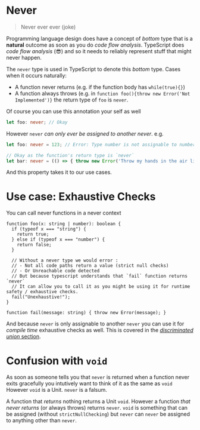 # Never

> Never ever ever (joke)

Programming language design does have a concept of *bottom* type that is a **natural** outcome as soon as you do *code flow analysis*. TypeScript does *code flow analysis* (😎) and so it needs to reliably represent stuff that might never happen.

The `never` type is used in TypeScript to denote this *bottom* type. Cases when it occurs naturally:

* A function never returns (e.g. if the function body has `while(true){}`)
* A function always throws (e.g. in `function foo(){throw new Error('Not Implemented')}` the return type of `foo` is `never`.

Of course you can use this annotation your self as well

```ts
let foo: never; // Okay
```

However `never` *can only ever be assigned to another never*. e.g.

```ts
let foo: never = 123; // Error: Type number is not assignable to number

// Okay as the function's return type is `never`
let bar: never = (() => { throw new Error('Throw my hands in the air like I just dont care') })();
```

And this property takes it to our use cases.

# Use case: Exhaustive Checks

You can call never functions in a never context

```
function foo(x: string | number): boolean {
  if (typeof x === "string") {
    return true;
  } else if (typeof x === "number") {
    return false;
  }

  // Without a never type we would error :
  // - Not all code paths return a value (strict null checks)
  // - Or Unreachable code detected
  // But because typescript understands that `fail` function returns `never`
  // It can allow you to call it as you might be using it for runtime safety / exhaustive checks.
  fail("Unexhaustive!");
}

function fail(message: string) { throw new Error(message); }
```

And because `never` is only assignable to another `never` you can use it for *compile time* exhaustive checks as well. This is covered in the [*discriminated union* section](./discriminated-unions.md).

# Confusion with `void`

As soon as someone tells you that `never` is returned when a function never exits gracefully you intutively want to think of it as the same as `void` However `void` is a Unit. `never` is a falsum.

A function that *returns* nothing returns a Unit `void`. However a function *that never returns* (or always throws) returns `never`. `void` is something that can be assigned (without `strictNullChecking`) but `never` can `never` be assigned to anything other than `never`.

<!--  
PR: https://github.com/Microsoft/TypeScript/pull/8652
Issue : https://github.com/Microsoft/TypeScript/issues/3076
Concept : https://en.wikipedia.org/wiki/Bottom_type
-->
